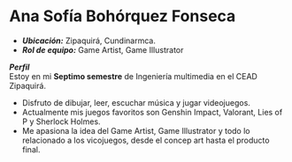# Ana Sofía Bohórquez Fonseca 

- ***Ubicación:***  Zipaquirá, Cundinarmca.   
- ***Rol de equipo:*** Game Artist, Game Illustrator 
    
***Perfil***  
Estoy en mi **Septimo semestre** de Ingeniería multimedia en el CEAD Zipaquirá.
- Disfruto de dibujar, leer, escuchar música y jugar videojuegos.
- Actualmente mis juegos favoritos son Genshin Impact, Valorant, Lies of P y Sherlock Holmes. 
- Me apasiona la idea del Game Artist, Game Illustrator y todo lo relacionado a los vicojuegos, desde el concep art hasta el producto final. 

